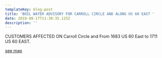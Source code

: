 ```yaml
---
templateKey: blog-post
title: 'BOIL WATER ADVISORY FOR CARROLL CIRCLE AND ALONG US 60 EAST '
date: 2019-08-17T11:39:35.125Z
description: ''
---
```

CUSTOMERS AFFECTED ON Carroll Circle and  From 1683 US 60 East to 1711 US 60 EAST.



[see map](/?layer=Advisory&feature=0)
